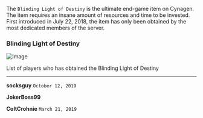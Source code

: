 The ``Blinding Light of Destiny`` is the ultimate end-game item on Cynagen. The item requires an insane amount of resources and time to be invested. First introduced in July 22, 2018, the item has only been obtained by the most dedicated members of the server.

### Blinding Light of Destiny 

![image](https://user-images.githubusercontent.com/20980266/77242334-5feb2300-6bcb-11ea-9a70-a08bbf1defc9.png)

List of players who has obtained the Blinding Light of Destiny

------------------------------------------------------------------------------------------------------------------------------------------

**socksguy**  `October 12, 2019`

**JokerBoss99**

**ColtCrohnie** `March 21, 2019`
